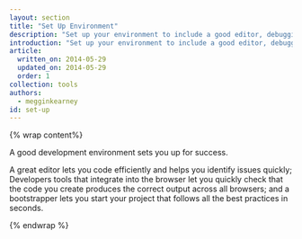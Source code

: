 ```yaml
---
layout: section
title: "Set Up Environment"
description: "Set up your environment to include a good editor, debugging tools, and build tools for the multi-device web. The Web Starter Kit provides tools for building responsive and performant sites."
introduction: "Set up your environment to include a good editor, debugging tools, and build tools for the multi-device web. The Web Starter Kit provides tools for building responsive and performant sites."
article:
  written_on: 2014-05-29
  updated_on: 2014-05-29
  order: 1
collection: tools
authors:
  - megginkearney
id: set-up
---
```

{% wrap content%}

A good development environment sets you up for success.

A great editor lets you code efficiently and helps you identify issues quickly; Developers tools that integrate into the browser let you quickly check that the code you create produces the correct output across all browsers; and a bootstrapper lets you start your project that follows all the best practices in seconds.

{% endwrap %}
